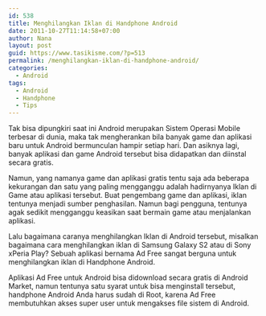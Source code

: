 ```yaml
---
id: 538
title: Menghilangkan Iklan di Handphone Android
date: 2011-10-27T11:14:58+07:00
author: Nana
layout: post
guid: https://www.tasikisme.com/?p=513
permalink: /menghilangkan-iklan-di-handphone-android/
categories:
  - Android
tags:
  - Android
  - Handphone
  - Tips
---
```

Tak bisa dipungkiri saat ini Android merupakan Sistem Operasi Mobile terbesar di dunia, maka tak mengherankan bila banyak game dan aplikasi baru untuk Android bermunculan hampir setiap hari. Dan asiknya lagi, banyak aplikasi dan game Android tersebut bisa didapatkan dan diinstal secara gratis.

Namun, yang namanya game dan aplikasi gratis tentu saja ada beberapa kekurangan dan satu yang paling mengganggu adalah hadirnyanya Iklan di Game atau aplikasi tersebut. Buat pengembang game dan aplikasi, iklan tentunya menjadi sumber penghasilan. Namun bagi pengguna, tentunya agak sedikit mengganggu keasikan saat bermain game atau menjalankan aplikasi.

Lalu bagaimana caranya menghilangkan Iklan di Android tersebut, misalkan bagaimana cara menghilangkan iklan di Samsung Galaxy S2 atau di Sony xPeria Play? Sebuah aplikasi bernama Ad Free sangat berguna untuk menghilangkan iklan di Handphone Android.

Aplikasi Ad Free untuk Android bisa didownload secara gratis di Android Market, namun tentunya satu syarat untuk bisa menginstall tersebut, handphone Android Anda harus sudah di Root, karena Ad Free membutuhkan akses super user untuk mengakses file sistem di Android.